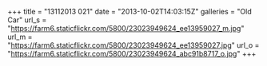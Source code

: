 +++
title = "13112013 021"
date = "2013-10-02T14:03:15Z"
galleries = "Old Car"
url_s = "https://farm6.staticflickr.com/5800/23023949624_ee13959027_m.jpg"
url_m = "https://farm6.staticflickr.com/5800/23023949624_ee13959027.jpg"
url_o = "https://farm6.staticflickr.com/5800/23023949624_abc91b8717_o.jpg"
+++

